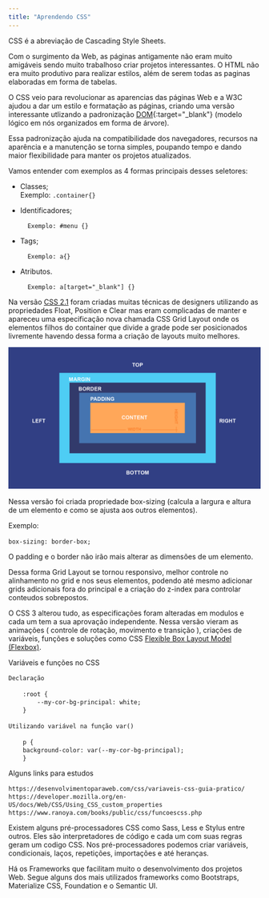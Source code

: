```yaml
---
title: "Aprendendo CSS"
---
```

CSS é a abreviação de Cascading Style Sheets.

Com o surgimento da Web, as páginas antigamente não eram muito amigáveis sendo muito trabalhoso criar projetos interessantes. O HTML não era muito produtivo para realizar estilos, além de serem todas as paginas elaboradas em forma de tabelas.

O CSS veio para revolucionar as aparencias das páginas Web e a W3C ajudou a dar um estilo e formatação as páginas, criando uma versão interessante utlizando a padronização [DOM](https://en.wikipedia.org/wiki/Document_Object_Model){:target="_blank"} (modelo lógico em nós organizados em forma de árvore).

Essa padronização ajuda na compatibilidade dos navegadores, recursos na aparência e a manutenção se torna simples, poupando tempo e dando maior flexibilidade para manter os projetos atualizados. 

Vamos entender com exemplos as 4 formas principais desses seletores:

- Classes;
  <br/>
  Exemplo: `.container{}`

- Identificadores;

        Exemplo: #menu {}

- Tags;

        Exemplo: a{}

- Atributos.

        Exemplo: a[target="_blank"] {}


Na versão [CSS 2.1](https://www.w3c.br/divulgacao/guiasreferencia/css2/#mod-fontes) foram criadas muitas técnicas de designers utilizando as propriedades Float, Position e Clear mas eram complicadas de manter e apareceu uma especificação nova chamada CSS Grid Layout onde os elementos filhos do container que divide a grade pode ser posicionados livremente havendo dessa forma a criação de layouts muito melhores.


![Box Model](/imagens/box_model.png)

Nessa versão foi criada propriedade box-sizing (calcula a largura e altura de um elemento e como se ajusta aos outros elementos).

Exemplo:

`box-sizing: border-box;`

O padding e o border não irão mais alterar as dimensões de um elemento.

Dessa forma Grid Layout se tornou responsivo, melhor controle no alinhamento no grid e nos seus elementos, podendo até mesmo adicionar grids adicionais fora do principal e a criação do z-index para controlar conteudos sobrepostos.

O CSS 3 alterou tudo, as especificações foram alteradas em modulos e cada um tem a sua aprovação independente. Nessa versão vieram as animações ( controle de rotação, movimento e transição ), criações de variáveis, funções e soluções como CSS [Flexible Box Layout Model (Flexbox)](https://css-tricks.com/snippets/css/a-guide-to-flexbox/).

Variáveis e funções no CSS

    Declaração

        :root {
            --my-cor-bg-principal: white;
        }

    Utilizando variável na função var()

        p {
        background-color: var(--my-cor-bg-principal);
        }

Alguns links para estudos

    https://desenvolvimentoparaweb.com/css/variaveis-css-guia-pratico/
    https://developer.mozilla.org/en-US/docs/Web/CSS/Using_CSS_custom_properties
    https://www.ranoya.com/books/public/css/funcoescss.php


Existem alguns pré-processadores CSS como Sass, Less e Stylus entre outros. Eles são interpretadores de código e cada um com suas regras geram um codigo CSS. Nos pré-processadores podemos criar variáveis, condicionais, laços, repetições, importações e até heranças.

Há os Frameworks que facilitam muito o desenvolvimento dos projetos Web. Segue alguns dos mais utilizados frameworks como Bootstraps, Materialize CSS, Foundation e o Semantic UI.

